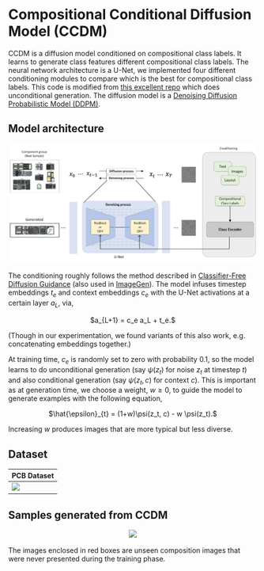 # Compositional Conditional Diffusion Model (CCDM)

CCDM is a diffusion model conditioned on compositional class labels. It learns to generate class features different compositional class labels. The neural network architecture is a U-Net, we implemented four different conditioning modules to compare which is the best for compositional class labels. This code is modified from [this excellent repo](https://github.com/cloneofsimo/minDiffusion) which does unconditional generation. The diffusion model is a [Denoising Diffusion Probabilistic Model (DDPM)](https://arxiv.org/abs/2006.11239).
## Model architecture
<p align = "center">
<img width="600" src="CCDM.png"/img>
</p>

The conditioning roughly follows the method described in [Classifier-Free Diffusion Guidance](https://arxiv.org/abs/2207.12598) (also used in [ImageGen](https://arxiv.org/abs/2205.11487)). The model infuses timestep embeddings $t_e$ and context embeddings $c_e$ with the U-Net activations at a certain layer $a_L$, via,
<p align = "center">
$a_{L+1} = c_e  a_L + t_e.$
</p>
(Though in our experimentation, we found variants of this also work, e.g. concatenating embeddings together.)

At training time, $c_e$ is randomly set to zero with probability $0.1$, so the model learns to do unconditional generation (say $\psi(z_t)$ for noise $z_t$ at timestep $t$) and also conditional generation (say $\psi(z_t, c)$ for context $c$). This is important as at generation time, we choose a weight, $w \geq 0$, to guide the model to generate examples with the following equation,
<p align = "center">
$\hat{\epsilon}_{t} = (1+w)\psi(z_t, c) - w \psi(z_t).$
</p>

Increasing $w$ produces images that are more typical but less diverse.

## Dataset
| PCB Dataset | 
| --- |
|![](https://github.com/machingwen/a3ilab/blob/main/Projects/Compositional%20Conditional%20Diffusion%20Model/PCB%20Dataset.png) |
## Samples generated from CCDM
<p align = "center">
<img width="600" src="https://github.com/machingwen/a3ilab/blob/main/Projects/Compositional%20Conditional%20Diffusion%20Model/Result.png"/img>
</p>

The images enclosed in red boxes are unseen composition images that were never presented during the training phase.

